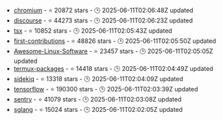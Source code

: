 - [chromium](https://github.com/chromium/chromium) - ⭐ 20872 stars - 🕒 2025-06-11T02:06:48Z updated
- [discourse](https://github.com/discourse/discourse) - ⭐ 44273 stars - 🕒 2025-06-11T02:06:23Z updated
- [tsx](https://github.com/privatenumber/tsx) - ⭐ 10852 stars - 🕒 2025-06-11T02:05:43Z updated
- [first-contributions](https://github.com/firstcontributions/first-contributions) - ⭐ 48826 stars - 🕒 2025-06-11T02:05:50Z updated
- [Awesome-Linux-Software](https://github.com/luong-komorebi/Awesome-Linux-Software) - ⭐ 23457 stars - 🕒 2025-06-11T02:05:05Z updated
- [termux-packages](https://github.com/termux/termux-packages) - ⭐ 14418 stars - 🕒 2025-06-11T02:04:49Z updated
- [sidekiq](https://github.com/sidekiq/sidekiq) - ⭐ 13318 stars - 🕒 2025-06-11T02:04:09Z updated
- [tensorflow](https://github.com/tensorflow/tensorflow) - ⭐ 190300 stars - 🕒 2025-06-11T02:03:39Z updated
- [sentry](https://github.com/getsentry/sentry) - ⭐ 41079 stars - 🕒 2025-06-11T02:03:08Z updated
- [sglang](https://github.com/sgl-project/sglang) - ⭐ 15024 stars - 🕒 2025-06-11T02:02:05Z updated
